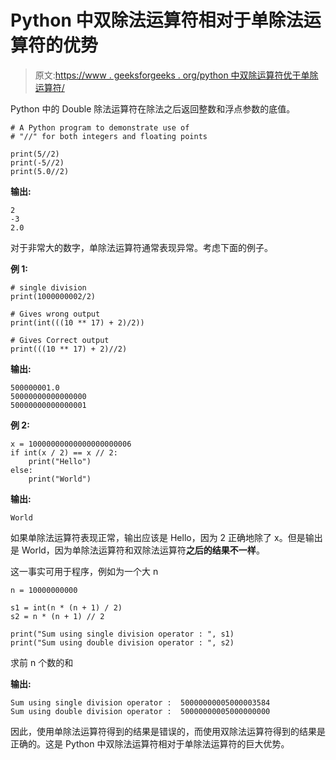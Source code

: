 # Python 中双除法运算符相对于单除法运算符的优势

> 原文:[https://www . geeksforgeeks . org/python 中双除运算符优于单除运算符/](https://www.geeksforgeeks.org/benefits-of-double-division-operator-over-single-division-operator-in-python/)

Python 中的 Double 除法运算符在除法之后返回整数和浮点参数的底值。

```
# A Python program to demonstrate use of  
# "//" for both integers and floating points

print(5//2)
print(-5//2)
print(5.0//2)
```

**输出:**

```
2
-3
2.0
```

对于非常大的数字，单除法运算符通常表现异常。考虑下面的例子。

**例 1:**

```
# single division
print(1000000002/2)

# Gives wrong output
print(int(((10 ** 17) + 2)/2))

# Gives Correct output
print(((10 ** 17) + 2)//2)
```

**输出:**

```
500000001.0
50000000000000000
50000000000000001

```

**例 2:**

```
x = 10000000000000000000006
if int(x / 2) == x // 2:
    print("Hello")
else:
    print("World")
```

**输出:**

```
World

```

如果单除法运算符表现正常，输出应该是 Hello，因为 2 正确地除了 x。但是输出是 World，因为单除法运算符和双除法运算符**之后的结果不一样**。

这一事实可用于程序，例如为一个大 n

```
n = 10000000000

s1 = int(n * (n + 1) / 2)
s2 = n * (n + 1) // 2

print("Sum using single division operator : ", s1)
print("Sum using double division operator : ", s2)
```

求前 n 个数的和

**输出:**

```
Sum using single division operator :  50000000005000003584
Sum using double division operator :  50000000005000000000

```

因此，使用单除法运算符得到的结果是错误的，而使用双除法运算符得到的结果是正确的。这是 Python 中双除法运算符相对于单除法运算符的巨大优势。